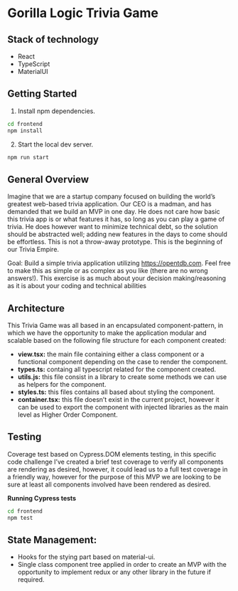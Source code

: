 # Gorilla Logic Trivia Game

## Stack of technology 

- React
- TypeScript
- MaterialUI

## Getting Started

1. Install npm dependencies.

```sh
cd frontend
npm install
```

2. Start the local dev server.

```sh
npm run start
```

## General Overview

Imagine that we are a startup company focused on building the world’s greatest web-based trivia application. Our CEO is a madman, and has demanded that we build an MVP in one day. He does not care how basic this trivia app is or what features it has, so long as you can play a game of trivia. He does however want to minimize technical debt, so the solution should be abstracted well; adding new features in the days to come should be effortless. This is not a throw-away prototype. This is the beginning of our Trivia Empire.

Goal: Build a simple trivia application utilizing https://opentdb.com. Feel free to make this as simple or as complex as you like (there are no wrong answers!). This exercise is as much about your decision making/reasoning as it is about your coding and technical abilities

## Architecture 

This Trivia Game was all based in an encapsulated component-pattern, in which we have the opportunity to make the application modular and scalable 
based on the following file structure for each component created:

- **view.tsx:** the main file containing either a class component or a functional component depending on the case to render the component.
- **types.ts:** containg all typescript related for the component created.
- **utils.js:** this file consist in a library to create some methods we can use as helpers for the component.
- **styles.ts:** this files contains all based about styling the component.
- **container.tsx:** this file doesn’t exist in the current project, however it can be used to export the component with injected libraries as the main level as Higher Order Component.

## Testing

Coverage test based on Cypress.DOM elements testing, in this specific code challenge I’ve created a brief test coverage to verify all components are rendering as desired, however, it could lead us to a full test coverage in a friendly way, 
however for the purpose of this MVP we are looking to be sure at least all components involved have been rendered as desired.

**Running Cypress tests**

```sh
cd frontend
npm test
```

## State Management: 
- Hooks for the stying part based on material-ui.
- Single class component tree applied in order to create an MVP with the opportunity to implement redux or any other library in the future if required.